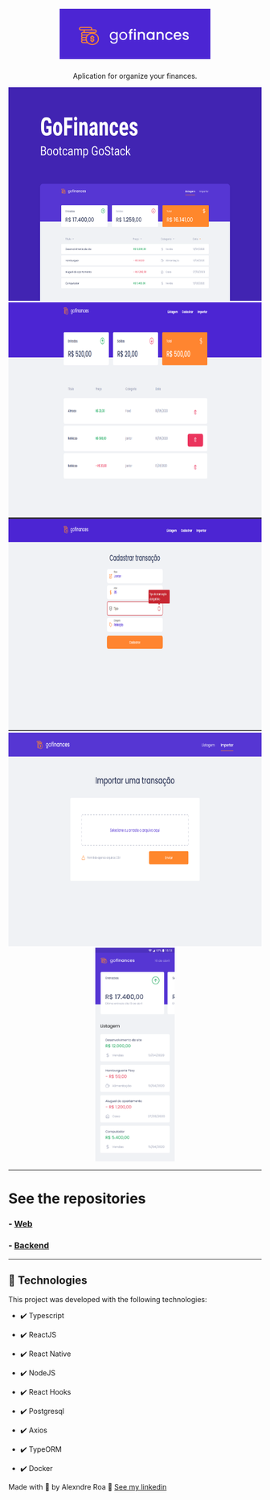 <h1 align="center">
<br>
  <img src="./readMEFiles/logo.png" alt="Proffy" width="300">
<br>
</h1>

<p align="center">Aplication for organize your finances.</p>

<div align="center" >
  <img src="./readMEFiles/capa.png" alt="board" height="425">
  <img src="./readMEFiles/home-web.png" alt="homeWeb" height="425">
  <img src="./readMEFiles/web-post-transaction.png" alt="board" height="425">
  <img src="./readMEFiles/import.png" alt="importPage" height="425">
  <img src="./readMEFiles/home-mobile.png" alt="mobile" height="425">
</div>

---

# See the repositories

### - [Web](https://github.com/alexandre-roa/fundamentos-reactjs)

### - [Backend](https://github.com/alexandre-roa/database-upload)

---

## 🚀 Technologies

This project was developed with the following technologies:

- ✔️ Typescript

- ✔️ ReactJS

- ✔️ React Native

- ✔️ NodeJS

- ✔️ React Hooks

- ✔️ Postgresql

- ✔️ Axios

- ✔️ TypeORM

- ✔️ Docker

Made with 💜 by Alexndre Roa 👋 [See my linkedin](https://www.linkedin.com/in/azaroa/)
